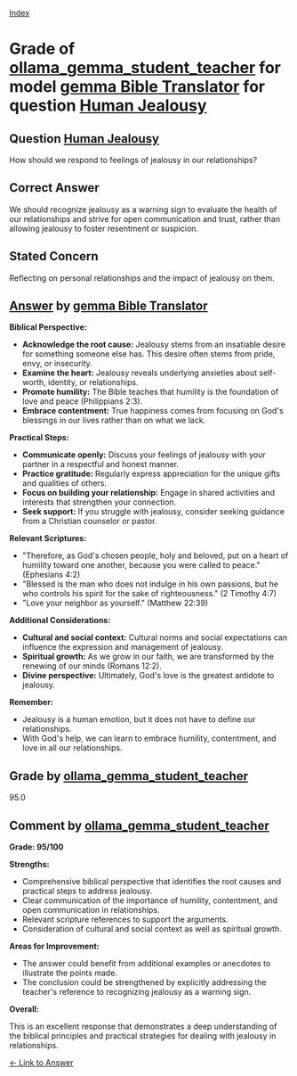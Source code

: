 
[Index](../../../../index.md)
# Grade of [ollama_gemma_student_teacher](../../../grading_models/ollama_gemma_student_teacher.md) for model [gemma Bible Translator](../../../answering_models/gemma_Bible_Translator.md) for question [Human Jealousy](../../../questions/Human_Jealousy.md)

## Question [Human Jealousy](../../../questions/Human_Jealousy.md)
How should we respond to feelings of jealousy in our relationships?

## Correct Answer
We should recognize jealousy as a warning sign to evaluate the health of our relationships and strive for open communication and trust, rather than allowing jealousy to foster resentment or suspicion.

## Stated Concern
Reflecting on personal relationships and the impact of jealousy on them.

## [Answer](../Human_Jealousy.md) by [gemma Bible Translator](../../../answering_models/gemma_Bible_Translator.md)
**Biblical Perspective:**

* **Acknowledge the root cause:** Jealousy stems from an insatiable desire for something someone else has. This desire often stems from pride, envy, or insecurity.
* **Examine the heart:** Jealousy reveals underlying anxieties about self-worth, identity, or relationships.
* **Promote humility:** The Bible teaches that humility is the foundation of love and peace (Philippians 2:3).
* **Embrace contentment:** True happiness comes from focusing on God's blessings in our lives rather than on what we lack.

**Practical Steps:**

* **Communicate openly:** Discuss your feelings of jealousy with your partner in a respectful and honest manner.
* **Practice gratitude:** Regularly express appreciation for the unique gifts and qualities of others.
* **Focus on building your relationship:** Engage in shared activities and interests that strengthen your connection.
* **Seek support:** If you struggle with jealousy, consider seeking guidance from a Christian counselor or pastor.

**Relevant Scriptures:**

* "Therefore, as God's chosen people, holy and beloved, put on a heart of humility toward one another, because you were called to peace." (Ephesians 4:2)
* "Blessed is the man who does not indulge in his own passions, but he who controls his spirit for the sake of righteousness." (2 Timothy 4:7)
* "Love your neighbor as yourself." (Matthew 22:39)

**Additional Considerations:**

* **Cultural and social context:** Cultural norms and social expectations can influence the expression and management of jealousy.
* **Spiritual growth:** As we grow in our faith, we are transformed by the renewing of our minds (Romans 12:2).
* **Divine perspective:** Ultimately, God's love is the greatest antidote to jealousy.

**Remember:**

* Jealousy is a human emotion, but it does not have to define our relationships.
* With God's help, we can learn to embrace humility, contentment, and love in all our relationships.

## Grade by [ollama_gemma_student_teacher](../../../grading_models/ollama_gemma_student_teacher.md)
95.0

## Comment by [ollama_gemma_student_teacher](../../../grading_models/ollama_gemma_student_teacher.md)
**Grade: 95/100**

**Strengths:**

* Comprehensive biblical perspective that identifies the root causes and practical steps to address jealousy.
* Clear communication of the importance of humility, contentment, and open communication in relationships.
* Relevant scripture references to support the arguments.
* Consideration of cultural and social context as well as spiritual growth.

**Areas for Improvement:**

* The answer could benefit from additional examples or anecdotes to illustrate the points made.
* The conclusion could be strengthened by explicitly addressing the teacher's reference to recognizing jealousy as a warning sign.

**Overall:**

This is an excellent response that demonstrates a deep understanding of the biblical principles and practical strategies for dealing with jealousy in relationships.

[&lt;- Link to Answer](../Human_Jealousy.md)
